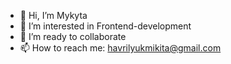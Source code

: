 - 👋 Hi, I’m Mykyta
- 👀 I’m interested in Frontend-development
- 💞️ I’m ready to collaborate
- 📫 How to reach me: havrilyukmikita@gmail.com

